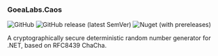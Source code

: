 ### GoeaLabs.Caos

![GitHub](https://img.shields.io/github/license/GoeaLabs/dotnet-chaos?style=for-the-badge)
![GitHub release (latest SemVer)](https://img.shields.io/github/v/release/GoeaLabs/dotnet-chaos?include_prereleases&style=for-the-badge)
![Nuget (with prereleases)](https://img.shields.io/nuget/vpre/GoeaLabs.Chaos?style=for-the-badge)

A cryptographically secure deterministic random number generator for .NET, based on RFC8439 ChaCha.